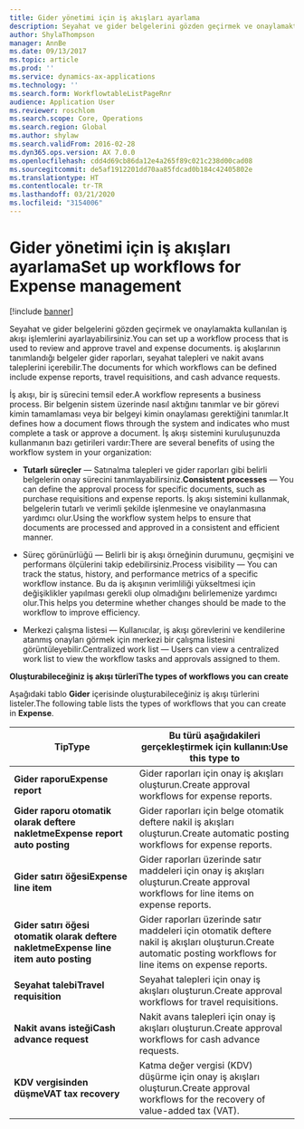 ```yaml
---
title: Gider yönetimi için iş akışları ayarlama
description: Seyahat ve gider belgelerini gözden geçirmek ve onaylamakta kullanılan iş akışı işlemlerini ayarlayabilirsiniz.
author: ShylaThompson
manager: AnnBe
ms.date: 09/13/2017
ms.topic: article
ms.prod: ''
ms.service: dynamics-ax-applications
ms.technology: ''
ms.search.form: WorkflowtableListPageRnr
audience: Application User
ms.reviewer: roschlom
ms.search.scope: Core, Operations
ms.search.region: Global
ms.author: shylaw
ms.search.validFrom: 2016-02-28
ms.dyn365.ops.version: AX 7.0.0
ms.openlocfilehash: cdd4d69cb86da12e4a265f89c021c238d00cad08
ms.sourcegitcommit: de5af1912201dd70aa85fdcad0b184c42405802e
ms.translationtype: HT
ms.contentlocale: tr-TR
ms.lasthandoff: 03/21/2020
ms.locfileid: "3154006"
---
```

# <a name="set-up-workflows-for-expense-management"></a><span data-ttu-id="ba025-103">Gider yönetimi için iş akışları ayarlama</span><span class="sxs-lookup"><span data-stu-id="ba025-103">Set up workflows for Expense management</span></span>

[!include [banner](../includes/banner.md)]

<span data-ttu-id="ba025-104">Seyahat ve gider belgelerini gözden geçirmek ve onaylamakta kullanılan iş akışı işlemlerini ayarlayabilirsiniz.</span><span class="sxs-lookup"><span data-stu-id="ba025-104">You can set up a workflow process that is used to review and approve travel and expense documents.</span></span> <span data-ttu-id="ba025-105">iş akışlarının tanımlandığı belgeler gider raporları, seyahat talepleri ve nakit avans taleplerini içerebilir.</span><span class="sxs-lookup"><span data-stu-id="ba025-105">The documents for which workflows can be defined include expense reports, travel requisitions, and cash advance requests.</span></span>

<span data-ttu-id="ba025-106">İş akışı, bir iş sürecini temsil eder.</span><span class="sxs-lookup"><span data-stu-id="ba025-106">A workflow represents a business process.</span></span> <span data-ttu-id="ba025-107">Bir belgenin sistem üzerinde nasıl aktığını tanımlar ve bir görevi kimin tamamlaması veya bir belgeyi kimin onaylaması gerektiğini tanımlar.</span><span class="sxs-lookup"><span data-stu-id="ba025-107">It defines how a document flows through the system and indicates who must complete a task or approve a document.</span></span> <span data-ttu-id="ba025-108">İş akışı sistemini kuruluşunuzda kullanmanın bazı getirileri vardır:</span><span class="sxs-lookup"><span data-stu-id="ba025-108">There are several benefits of using the workflow system in your organization:</span></span>

-   <span data-ttu-id="ba025-109">**Tutarlı süreçler** — Satınalma talepleri ve gider raporları gibi belirli belgelerin onay sürecini tanımlayabilirsiniz.</span><span class="sxs-lookup"><span data-stu-id="ba025-109">**Consistent processes** — You can define the approval process for specific documents, such as purchase requisitions and expense reports.</span></span> <span data-ttu-id="ba025-110">İş akışı sistemini kullanmak, belgelerin tutarlı ve verimli şekilde işlenmesine ve onaylanmasına yardımcı olur.</span><span class="sxs-lookup"><span data-stu-id="ba025-110">Using the workflow system helps to ensure that documents are processed and approved in a consistent and efficient manner.</span></span>

-   <span data-ttu-id="ba025-111">Süreç görünürlüğü — Belirli bir iş akışı örneğinin durumunu, geçmişini ve performans ölçülerini takip edebilirsiniz.</span><span class="sxs-lookup"><span data-stu-id="ba025-111">Process visibility — You can track the status, history, and performance metrics of a specific workflow instance.</span></span> <span data-ttu-id="ba025-112">Bu da iş akışının verimliliği yükseltmesi için değişiklikler yapılması gerekli olup olmadığını belirlemenize yardımcı olur.</span><span class="sxs-lookup"><span data-stu-id="ba025-112">This helps you determine whether changes should be made to the workflow to improve efficiency.</span></span>

-   <span data-ttu-id="ba025-113">Merkezi çalışma listesi — Kullanıcılar, iş akışı görevlerini ve kendilerine atanmış onayları görmek için merkezi bir çalışma listesini görüntüleyebilir.</span><span class="sxs-lookup"><span data-stu-id="ba025-113">Centralized work list — Users can view a centralized work list to view the workflow tasks and approvals assigned to them.</span></span> 

<span data-ttu-id="ba025-114">**Oluşturabileceğiniz iş akışı türleri**</span><span class="sxs-lookup"><span data-stu-id="ba025-114">**The types of workflows you can create**</span></span>

<span data-ttu-id="ba025-115">Aşağıdaki tablo **Gider** içerisinde oluşturabileceğiniz iş akışı türlerini listeler.</span><span class="sxs-lookup"><span data-stu-id="ba025-115">The following table lists the types of workflows that you can create in **Expense**.</span></span>


|              <span data-ttu-id="ba025-116"><strong>Tip</strong></span><span class="sxs-lookup"><span data-stu-id="ba025-116"><strong>Type</strong></span></span>              |                   <span data-ttu-id="ba025-117"><strong>Bu türü aşağıdakileri gerçekleştirmek için kullanın:</strong></span><span class="sxs-lookup"><span data-stu-id="ba025-117"><strong>Use this type to</strong></span></span>                   |
|-------------------------------------------------|-----------------------------------------------------------------------|
|         <span data-ttu-id="ba025-118"><strong>Gider raporu</strong></span><span class="sxs-lookup"><span data-stu-id="ba025-118"><strong>Expense report</strong></span></span>         |            <span data-ttu-id="ba025-119">Gider raporları için onay iş akışları oluşturun.</span><span class="sxs-lookup"><span data-stu-id="ba025-119">Create approval workflows for expense reports.</span></span>             |
|  <span data-ttu-id="ba025-120"><strong>Gider raporu otomatik olarak deftere nakletme</strong></span><span class="sxs-lookup"><span data-stu-id="ba025-120"><strong>Expense report auto posting</strong></span></span>   |        <span data-ttu-id="ba025-121">Gider raporları için belge otomatik deftere nakil iş akışları oluşturun.</span><span class="sxs-lookup"><span data-stu-id="ba025-121">Create automatic posting workflows for expense reports.</span></span>        |
|       <span data-ttu-id="ba025-122"><strong>Gider satırı öğesi</strong></span><span class="sxs-lookup"><span data-stu-id="ba025-122"><strong>Expense line item</strong></span></span>        |     <span data-ttu-id="ba025-123">Gider raporları üzerinde satır maddeleri için onay iş akışları oluşturun.</span><span class="sxs-lookup"><span data-stu-id="ba025-123">Create approval workflows for line items on expense reports.</span></span>      |
| <span data-ttu-id="ba025-124"><strong>Gider satırı öğesi otomatik olarak deftere nakletme</strong></span><span class="sxs-lookup"><span data-stu-id="ba025-124"><strong>Expense line item auto posting</strong></span></span> | <span data-ttu-id="ba025-125">Gider raporları üzerinde satır maddeleri için otomatik deftere nakil iş akışları oluşturun.</span><span class="sxs-lookup"><span data-stu-id="ba025-125">Create automatic posting workflows for line items on expense reports.</span></span> |
|       <span data-ttu-id="ba025-126"><strong>Seyahat talebi</strong></span><span class="sxs-lookup"><span data-stu-id="ba025-126"><strong>Travel requisition</strong></span></span>       |          <span data-ttu-id="ba025-127">Seyahat talepleri için onay iş akışları oluşturun.</span><span class="sxs-lookup"><span data-stu-id="ba025-127">Create approval workflows for travel requisitions.</span></span>           |
|      <span data-ttu-id="ba025-128"><strong>Nakit avans isteği</strong></span><span class="sxs-lookup"><span data-stu-id="ba025-128"><strong>Cash advance request</strong></span></span>      |         <span data-ttu-id="ba025-129">Nakit avans talepleri için onay iş akışları oluşturun.</span><span class="sxs-lookup"><span data-stu-id="ba025-129">Create approval workflows for cash advance requests.</span></span>          |
|        <span data-ttu-id="ba025-130"><strong>KDV vergisinden düşme</strong></span><span class="sxs-lookup"><span data-stu-id="ba025-130"><strong>VAT tax recovery</strong></span></span>        | <span data-ttu-id="ba025-131">Katma değer vergisi (KDV) düşürme için onay iş akışları oluşturun.</span><span class="sxs-lookup"><span data-stu-id="ba025-131">Create approval workflows for the recovery of value-added tax (VAT).</span></span>  |

